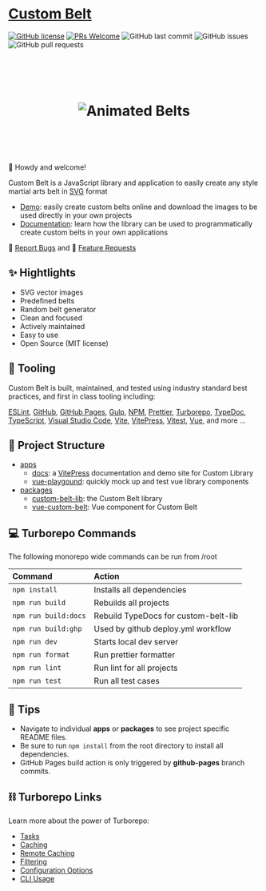 # [Custom Belt](https://jeffholst.github.io/custom-belt/)

[![GitHub license](https://img.shields.io/badge/license-MIT-blue.svg)](https://github.com/jeffholst/custom-belt/blob/main/LICENSE.md) [![PRs Welcome](https://img.shields.io/badge/PRs-welcome-brightgreen.svg)](https://github.com/jeffholst/custom-belt/pulls) ![GitHub last commit](https://img.shields.io/github/last-commit/jeffholst/custom-belt) ![GitHub issues](https://img.shields.io/github/issues/jeffholst/custom-belt) ![GitHub pull requests](https://img.shields.io/github/issues-pr/jeffholst/custom-belt)

<h1 align="center">
 <br>
 <br>
  <img src="https://jeffholst.github.io/custom-belt/belts-animated.gif" alt="Animated Belts">
 <br>
 <br>
 <br>
</h1>

👋 Howdy and welcome!

Custom Belt is a JavaScript library and application to easily create any style martial arts belt in [SVG](https://en.wikipedia.org/wiki/SVG) format

- [Demo](https://jeffholst.github.io/custom-belt/demo.html): easily create custom belts online and download the images to be used directly in your own projects
- [Documentation](https://jeffholst.github.io/custom-belt/introduction/what-is-custom-belt.html): learn how the library can be used to programmatically create custom belts in your own applications

🐞 [Report Bugs](https://github.com/jeffholst/custom-belt/issues/new?assignees=&labels=bug%3A+pending+triage&projects=&template=bug_report.yml) and 🚀 [Feature Requests](https://github.com/jeffholst/custom-belt/issues/new?assignees=&labels=&projects=&template=feature_request.yml)

## ✨ Hightlights

- SVG vector images
- Predefined belts
- Random belt generator
- Clean and focused
- Actively maintained
- Easy to use
- Open Source (MIT license)

## 🧰️ Tooling

Custom Belt is built, maintained, and tested using industry standard best practices, and first in class tooling including:

[ESLint](https://eslint.org/),
[GitHub](https://github.com/),
[GitHub Pages](https://pages.github.com/),
[Gulp](https://gulpjs.com/),
[NPM](https://www.npmjs.com/),
[Prettier](https://prettier.io),
[Turborepo](https://turbo.build/),
[TypeDoc](https://typedoc.org/),
[TypeScript](https://www.typescriptlang.org/),
[Visual Studio Code](https://code.visualstudio.com/),
[Vite](https://vitejs.dev/),
[VitePress](https://vitepress.dev/),
[Vitest](https://vitest.dev/),
[Vue](https://vuejs.org/),
and more ...

## 📁 Project Structure

- [apps](https://github.com/jeffholst/custom-belt/tree/main/apps)
  - [docs](https://github.com/jeffholst/custom-belt/tree/main/apps/docs): a [VitePress](https://vitepress.dev/) documentation and demo site for Custom Library
  - [vue-playgound](https://github.com/jeffholst/custom-belt/tree/main/apps/vue-playground): quickly mock up and test vue library components
- [packages](https://github.com/jeffholst/custom-belt/tree/main/packages)
  - [custom-belt-lib](https://github.com/jeffholst/custom-belt/tree/main/packages/custom-belt-lib): the Custom Belt library
  - [vue-custom-belt](https://github.com/jeffholst/custom-belt/tree/main/packages/vue-custom-belt): Vue component for Custom Belt

## 💻 Turborepo Commands

The following monorepo wide commands can be run from /root

| Command              | Action                               |
| :------------------- | :----------------------------------- |
| `npm install`        | Installs all dependencies            |
| `npm run build`      | Rebuilds all projects                |
| `npm run build:docs` | Rebuild TypeDocs for custom-belt-lib |
| `npm run build:ghp`  | Used by github deploy.yml workflow   |
| `npm run dev`        | Starts local dev server              |
| `npm run format`     | Run prettier formatter               |
| `npm run lint`       | Run lint for all projects            |
| `npm run test`       | Run all test cases                   |

## 💬 Tips

- Navigate to individual **apps** or **packages** to see project specific README files.
- Be sure to run `npm install` from the root directory to install all dependencies.
- GitHub Pages build action is only triggered by **github-pages** branch commits.

## ⛓️ Turborepo Links

Learn more about the power of Turborepo:

- [Tasks](https://turbo.build/repo/docs/core-concepts/monorepos/running-tasks)
- [Caching](https://turbo.build/repo/docs/core-concepts/caching)
- [Remote Caching](https://turbo.build/repo/docs/core-concepts/remote-caching)
- [Filtering](https://turbo.build/repo/docs/core-concepts/monorepos/filtering)
- [Configuration Options](https://turbo.build/repo/docs/reference/configuration)
- [CLI Usage](https://turbo.build/repo/docs/reference/command-line-reference)
